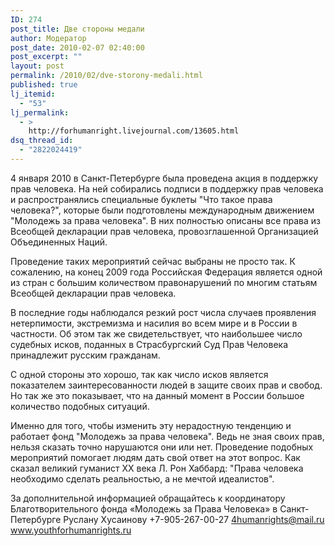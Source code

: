 ```yaml
---
ID: 274
post_title: Две стороны медали
author: Модератор
post_date: 2010-02-07 02:40:00
post_excerpt: ""
layout: post
permalink: /2010/02/dve-storony-medali.html
published: true
lj_itemid:
  - "53"
lj_permalink:
  - >
    http://forhumanright.livejournal.com/13605.html
dsq_thread_id:
  - "2822024419"
---
```

4 января 2010 в Санкт-Петербурге была проведена акция в поддержку прав человека. На ней  собирались подписи в поддержку прав человека и распространялись специальные буклеты "Что такое права человека?", которые были подготовлены международным движением "Молодежь за права человека". В них полностью описаны все права из Всеобщей декларации прав человека, провозглашенной Организацией Объединенных Наций. 

Проведение таких мероприятий сейчас выбраны не просто так. К сожалению, на конец 2009 года Российская Федерация является одной из стран c большим количеством правонарушений по многим статьям Всеобщей декларации прав человека. 

В последние годы наблюдался резкий рост числа случаев проявления нетерпимости, экстремизма и насилия во всем мире и в России в частности. Об этом так же свидетельствует, что наибольшее число судебных исков, поданных в Страсбургский Суд Прав Человека принадлежит русским гражданам. 

С одной стороны это хорошо, так как число исков является показателем заинтересованности людей в защите своих прав и свобод. Но так же это показывает, что на данный момент в России большое количество подобных ситуаций. 

Именно для того, чтобы изменить эту нерадостную тенденцию и работает фонд "Молодежь за права человека". Ведь не зная своих прав, нельзя сказать точно нарушаются они или нет. Проведение подобных мероприятий помогает людям дать свой ответ на этот вопрос. Как сказал великий гуманист ХХ века Л. Рон Хаббард: "Права человека необходимо сделать реальностью, а не мечтой идеалистов".

За дополнительной информацией обращайтесь к координатору
Благотворительного фонда «Молодежь за Права Человека» в Санкт-Петербурге
Руслану Хусаинову
+7-905-267-00-27
4humanrights@mail.ru
www.youthforhumanrights.ru